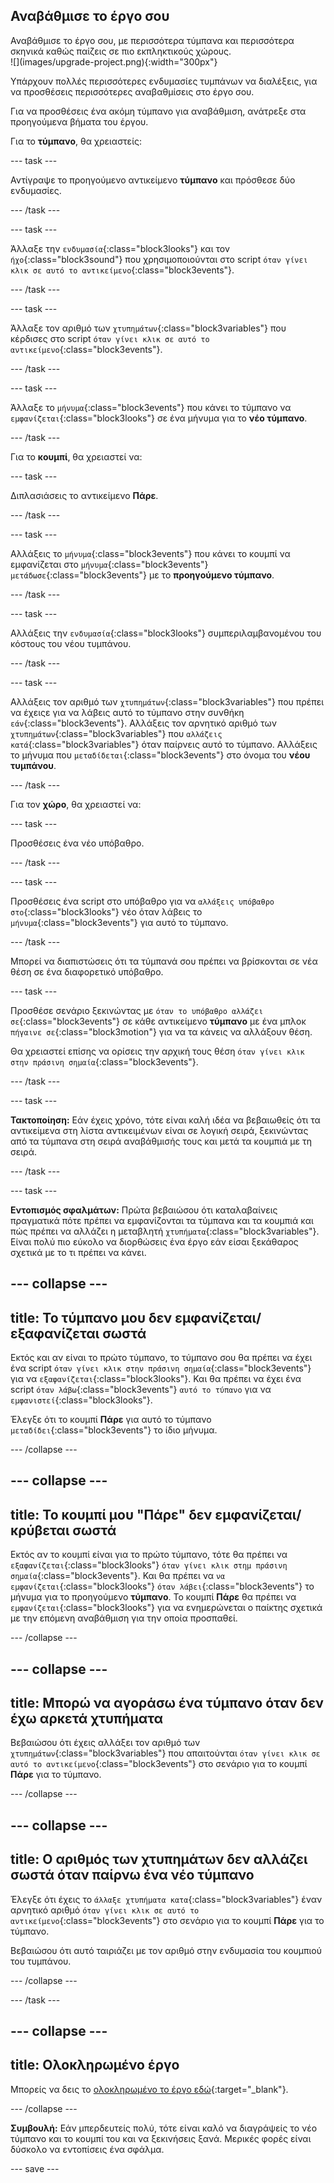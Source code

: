 ## Αναβάθμισε το έργο σου

<div style="display: flex; flex-wrap: wrap">
<div style="flex-basis: 200px; flex-grow: 1; margin-right: 15px;">
Αναβάθμισε το έργο σου, με περισσότερα τύμπανα και περισσότερα σκηνικά καθώς παίζεις σε πιο εκπληκτικούς χώρους. 
</div>
<div>
![](images/upgrade-project.png){:width="300px"}
</div>
</div>

Υπάρχουν πολλές περισσότερες ενδυμασίες τυμπάνων να διαλέξεις, για να προσθέσεις περισσότερες αναβαθμίσεις στο έργο σου.

Για να προσθέσεις ένα ακόμη τύμπανο για αναβάθμιση, ανάτρεξε στα προηγούμενα βήματα του έργου.

Για το **τύμπανο**, θα χρειαστείς:

--- task ---

Αντίγραψε το προηγούμενο αντικείμενο **τύμπανο** και πρόσθεσε δύο ενδυμασίες.

--- /task ---

--- task ---

Άλλαξε την `ενδυμασία`{:class="block3looks"} και τον `ήχο`{:class="block3sound"} που χρησιμοποιούνται στο script `όταν γίνει κλικ σε αυτό το αντικείμενο`{:class="block3events"}.

--- /task ---

--- task ---

Άλλαξε τον αριθμό των `χτυπημάτων`{:class="block3variables"} που κέρδισες στο script `όταν γίνει κλικ σε αυτό το αντικείμενο`{:class="block3events"}.

--- /task ---

--- task ---

Άλλαξε το `μήνυμα`{:class="block3events"} που κάνει το τύμπανο να `εμφανίζεται`{:class="block3looks"} σε ένα μήνυμα για το **νέο τύμπανο**.

--- /task ---

Για το **κουμπί**, θα χρειαστεί να:

--- task ---

Διπλασιάσεις το αντικείμενο **Πάρε**.

--- /task ---

--- task ---

Αλλάξεις το `μήνυμα`{:class="block3events"} που κάνει το κουμπί να εμφανίζεται στο `μήνυμα`{:class="block3events"} `μετάδωσε`{:class="block3events"} με το **προηγούμενο τύμπανο**.

--- /task ---

--- task ---

Αλλάξεις την `ενδυμασία`{:class="block3looks"} συμπεριλαμβανομένου του κόστους του νέου τυμπάνου.

--- /task ---

--- task ---

Αλλάξεις τον αριθμό των `χτυπημάτων`{:class="block3variables"} που πρέπει να έχειςε για να λάβεις αυτό το τύμπανο στην συνθήκη `εάν`{:class="block3events"}. Αλλάξεις τον αρνητικό αριθμό των `χτυπημάτων`{:class="block3variables"} που `αλλάζεις κατά`{:class="block3variables"} όταν παίρνεις αυτό το τύμπανο. Αλλάξεις το μήνυμα που `μεταδίδεται`{:class="block3events"} στο όνομα του **νέου τυμπάνου**.

--- /task ---

Για τον **χώρο**, θα χρειαστεί να:

--- task ---

Προσθέσεις ένα νέο υπόβαθρο.

--- /task ---

--- task ---

Προσθέσεις ένα script στο υπόβαθρο για να `αλλάξεις υπόβαθρο στο`{:class="block3looks"} νέο όταν λάβεις το `μήνυμα`{:class="block3events"} για αυτό το τύμπανο.

--- /task ---

Μπορεί να διαπιστώσεις ότι τα τύμπανά σου πρέπει να βρίσκονται σε νέα θέση σε ένα διαφορετικό υπόβαθρο.

--- task ---

Προσθέσε σενάριο ξεκινώντας με `όταν το υπόβαθρο αλλάζει σε`{:class="block3events"} σε κάθε αντικείμενο **τύμπανο** με ένα μπλοκ `πήγαινε σε`{:class="block3motion"} για να τα κάνεις να αλλάξουν θέση.

Θα χρειαστεί επίσης να ορίσεις την αρχική τους θέση `όταν γίνει κλικ στην πράσινη σημαία`{:class="block3events"}.

--- /task ---

--- task ---

**Τακτοποίηση:** Εάν έχεις χρόνο, τότε είναι καλή ιδέα να βεβαιωθείς ότι τα αντικείμενα στη λίστα αντικειμένων είναι σε λογική σειρά, ξεκινώντας από τα τύμπανα στη σειρά αναβάθμισής τους και μετά τα κουμπιά με τη σειρά.

--- /task ---

--- task ---

**Εντοπισμός σφαλμάτων:** Πρώτα βεβαιώσου ότι καταλαβαίνεις πραγματικά πότε πρέπει να εμφανίζονται τα τύμπανα και τα κουμπιά και πώς πρέπει να αλλάζει η μεταβλητή `χτυπήματα`{:class="block3variables"}. Είναι πολύ πιο εύκολο να διορθώσεις ένα έργο εάν είσαι ξεκάθαρος σχετικά με το τι πρέπει να κάνει.

--- collapse ---
---
title: Το τύμπανο μου δεν εμφανίζεται/εξαφανίζεται σωστά
---

Εκτός και αν είναι το πρώτο τύμπανο, το τύμπανο σου θα πρέπει να έχει ένα script `όταν γίνει κλικ στην πράσινη σημαία`{:class="block3events"} για να `εξαφανίζεται`{:class="block3looks"}. Και θα πρέπει να έχει ένα script `όταν λάβω`{:class="block3events"} `αυτό το τύπανο` για να `εμφανιστεί`{:class="block3looks"}.

Έλεγξε ότι το κουμπί **Πάρε** για αυτό το τύμπανο `μεταδίδει`{:class="block3events"} το ίδιο μήνυμα.


--- /collapse ---

--- collapse ---
---
title: Το κουμπί μου "Πάρε" δεν εμφανίζεται/κρύβεται σωστά
---

Εκτός αν το κουμπί είναι για το πρώτο τύμπανο, τότε θα πρέπει να `εξαφανίζεται`{:class="block3looks"} `όταν γίνει κλικ στημ πράσινη σημαία`{:class="block3events"}. Και θα πρέπει να `να εμφανίζεται`{:class="block3looks"} `όταν λάβει`{:class="block3events"} το μήνυμα για το προηγούμενο **τύμπανο**. Το κουμπί **Πάρε** θα πρέπει να `εμφανίζεται`{:class="block3looks"} για να ενημερώνεται ο παίκτης σχετικά με την επόμενη αναβάθμιση για την οποία προσπαθεί.

--- /collapse ---

--- collapse ---
---
title: Μπορώ να αγοράσω ένα τύμπανο όταν δεν έχω αρκετά χτυπήματα
---

Βεβαιώσου ότι έχεις αλλάξει τον αριθμό των `χτυπημάτων`{:class="block3variables"} που απαιτούνται `όταν γίνει κλικ σε αυτό το αντικείμενο`{:class="block3events"} στο σενάριο για το κουμπί **Πάρε** για το τύμπανο.

--- /collapse ---

--- collapse ---
---
title: Ο αριθμός των χτυπημάτων δεν αλλάζει σωστά όταν παίρνω ένα νέο τύμπανο
---

Έλεγξε ότι έχεις το `άλλαξε χτυπήματα κατα`{:class="block3variables"} έναν αρνητικό αριθμό `όταν γίνει κλικ σε αυτό το αντικείμενο`{:class="block3events"} στο σενάριο για το κουμπί **Πάρε** για το τύμπανο.

Βεβαιώσου ότι αυτό ταιριάζει με τον αριθμό στην ενδυμασία του κουμπιού του τυμπάνου.

--- /collapse ---

--- /task ---

--- collapse ---
---
title: Ολοκληρωμένο έργο
---

Μπορείς να δεις το [ολοκληρωμένο το έργο εδώ](https://scratch.mit.edu/projects/716225080/){:target="_blank"}.

--- /collapse ---

**Συμβουλή:** Εάν μπερδευτείς πολύ, τότε είναι καλό να διαγράψείς το νέο τύμπανο και το κουμπί του και να ξεκινήσεις ξανά. Μερικές φορές είναι δύσκολο να εντοπίσεις ένα σφάλμα.

--- save ---
